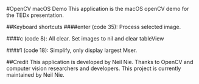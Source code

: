 #OpenCV macOS Demo
This application is the macOS openCV demo for the TEDx presentation.

##Keyboard shortcuts
####enter (code 35):
Process selected image. 

####c (code 8):
All clear. Set images to nil and clear tableView

####1 (code 18):
Simplify, only display largest Mser. 

##Credit
This application is developed by Neil Nie. Thanks to OpenCV and computer vision researchers and developers. This project is currently maintained by Neil Nie. 

